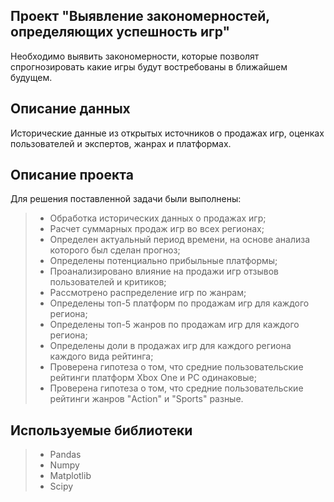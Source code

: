 ## Проект "Выявление закономерностей, определяющих успешность игр"
Необходимо выявить закономерности, которые позволят спрогнозировать какие игры будут востребованы в ближайшем будущем.

## Описание данных
Исторические данные из открытых источников о продажах игр, оценках пользователей и экспертов, жанрах и платформах. 

## Описание проекта
Для решения поставленной задачи были выполнены:
>- Обработка исторических данных о продажах игр;
>- Расчет суммарных продаж игр во всех регионах;
>- Определен актуальный период времени, на основе анализа которого был сделан прогноз;
>- Определены потенциально прибыльные платформы;
>- Проанализировано влияние на продажи игр отзывов пользователей и критиков;
>- Рассмотрено распределение игр по жанрам;
>- Определены топ-5 платформ по продажам игр для каждого региона;
>- Определены топ-5 жанров по продажам игр для каждого региона;
>- Определены доли в продажах игр для каждого региона каждого вида рейтинга;
>- Проверена гипотеза о том, что средние пользовательские рейтинги платформ Xbox One и PC одинаковые;
>- Проверена гипотеза о том, что средние пользовательские рейтинги жанров "Action" и "Sports" разные.

## Используемые библиотеки
>- Pandas
>- Numpy
>- Matplotlib
>- Scipy
